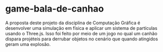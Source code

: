 # game-bala-de-canhao
A proposta deste projeto da disciplina de Computação Gráfica é desenvolver uma simulação em física e aplicar um sistema de partículas usando o Three.js. Isso foi feito por meio de um jogo no qual um canhão dispara projéteis para derrubar objetos no cenário que quando atingidos geram uma explosão.
